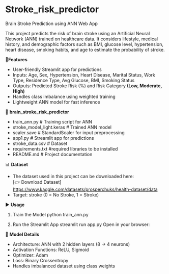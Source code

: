 # Stroke_risk_predictor
Brain Stroke Prediction using ANN Web App 

This project predicts the risk of brain stroke using an Artificial Neural Network (ANN) trained on healthcare data.
It considers lifestyle, medical history, and demographic factors such as BMI, glucose level, hypertension, heart disease, smoking habits, and age to estimate the probability of stroke.

🚀**Features**

- User-friendly Streamlit app for predictions
- Inputs: Age, Sex, Hypertension, Heart Disease, Marital Status, Work Type, Residence Type, Avg Glucose, BMI, Smoking Status
- Outputs: Predicted Stroke Risk (%) and Risk Category **(Low, Moderate, High)**
- Handles class imbalance using weighted training
- Lightweight ANN model for fast inference
  
📁 **brain_stroke_risk_predictor**
 - train_ann.py             # Training script for ANN
 - stroke_model_light.keras # Trained ANN model
 - scaler.save              # StandardScaler for input preprocessing
 - app1.py                  # Streamlit app for predictions
 - stroke_data.csv          # Dataset 
 - requirements.txt         #required libraries to be installed
 - README.md                # Project documentation

📊 **Dataset**
- The dataset used in this project can be downloaded here:  
     [👉 Download Dataset] https://www.kaggle.com/datasets/prosperchuks/health-dataset/data
- Target: stroke (0 = No Stroke, 1 = Stroke)

▶️ **Usage**
1. Train the Model 
python train_ann.py

2. Run the Streamlit App
streamlit run app.py
Open in your browser:

🧪 **Model Details**
- Architecture: ANN with 2 hidden layers (8 → 4 neurons)
- Activation Functions: ReLU, Sigmoid
- Optimizer: Adam
- Loss: Binary Crossentropy
- Handles imbalanced dataset using class weights

